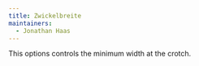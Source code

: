 ```yaml
---
title: Zwickelbreite
maintainers:
  - Jonathan Haas
---
```


This options controls the minimum width at the crotch.
